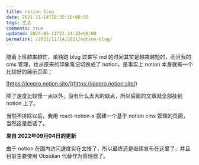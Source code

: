 ```yaml
---
title: notion blog
date: 2021-11-14T18:35:16+08:00
tags: 生活
comments: true
updated: 2024-05-11T21:34:22+08:00
permalink: /2021/11/14/2021/notion-blog/
---
```


随着上班越来越忙，单独跑 blog 过来写 md 的时间其实是越来越短的，而且我的 cms 管理，也从原来的印象笔记切换成了 notion，是事实上 notion 本身就有一个比较好的展示页面：

[https://icepro.notion.site/](https://icepro.notion.site/)

除了速度比较慢一点以外，没有什么太大的缺点，所以后面的文章就全部挂到 notion 上了。

当然不排除以后，我用 react-notion-x 搭建一个基于 notion cms 管理的页面，当然这是后话了。

__来自 2022年09月04日的更新__

由于 notion 在国内访问速度实在太慢了，所以最终还是继续发布在这里了，并且目前主要使用 Obsidian 代替作为管理器了。
